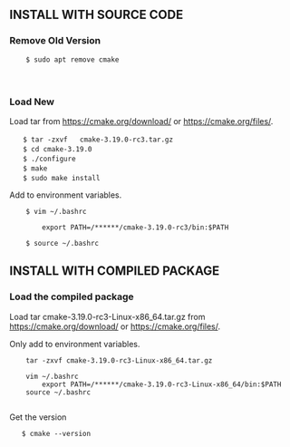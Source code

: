 ## INSTALL WITH SOURCE CODE
### Remove Old Version

```
    $ sudo apt remove cmake
```
　　
### Load New

Load tar from https://cmake.org/download/ or https://cmake.org/files/.

```　
　　$ tar -zxvf 	cmake-3.19.0-rc3.tar.gz
　　$ cd cmake-3.19.0
　　$ ./configure
　　$ make
　　$ sudo make install
```

Add to environment variables.

```
    $ vim ~/.bashrc
        
        export PATH=/******/cmake-3.19.0-rc3/bin:$PATH

    $ source ~/.bashrc
```

##  INSTALL WITH COMPILED PACKAGE

### Load the compiled package 

Load tar cmake-3.19.0-rc3-Linux-x86_64.tar.gz from https://cmake.org/download/ or https://cmake.org/files/.

Only add to environment variables.

```
    tar -zxvf cmake-3.19.0-rc3-Linux-x86_64.tar.gz
    
    vim ~/.bashrc 
        export PATH=/******/cmake-3.19.0-rc3-Linux-x86_64/bin:$PATH
    source ~/.bashrc
    
```

Get the version

```
   $ cmake --version
```